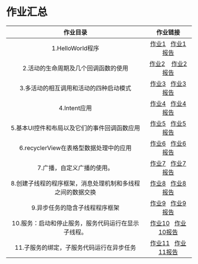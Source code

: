 # 作业汇总

|                          作业目录                          |                           作业链接                           |
| :--------------------------------------------------------: | :----------------------------------------------------------: |
|                      1.HelloWorld程序                      | [作业1](https://github.com/Small-Windmill/2018118118_Android/tree/master/HelloWorld)   &nbsp;    [作业1报告](https://github.com/Small-Windmill/2018118118_Android/blob/master/HelloWorld/Report.md) |
|            2.活动的生命周期及几个回调函数的使用            | [作业2](https://github.com/Small-Windmill/2018118118_Android/tree/master/ActivityTestOne)    &nbsp;&nbsp;  [作业2报告](https://github.com/Small-Windmill/2018118118_Android/blob/master/ActivityTestOne/Report.md) |
|           3.多活动的相互调用和活动的四种启动模式           | [作业3](https://github.com/Small-Windmill/2018118118_Android/tree/master/ActivityTestTwo)     &nbsp;  [作业3报告](https://github.com/Small-Windmill/2018118118_Android/blob/master/ActivityTestTwo/Report.md) |
|                        4.Intent应用                        | [作业4](https://github.com/Small-Windmill/2018118118_Android/tree/master/IntentTest)   &nbsp;    [作业4报告](https://github.com/Small-Windmill/2018118118_Android/blob/master/IntentTest/Report.md) |
|        5.基本UI控件和布局以及它们的事件回调函数应用        | [作业5](https://github.com/Small-Windmill/2018118118_Android/tree/master/UITest)   &nbsp;    [作业5报告](https://github.com/Small-Windmill/2018118118_Android/blob/master/UITest/Report.md) |
|           6.recyclerView在表格型数据处理中的应用           | [作业6](https://github.com/Small-Windmill/2018118118_Android/tree/master/RecyclerViewTest)   &nbsp;    [作业6报告](https://github.com/Small-Windmill/2018118118_Android/blob/master/RecyclerViewTest/Report.md) |
|                 7.广播，自定义广播的使用。                 | [作业7](https://github.com/Small-Windmill/2018118118_Android/tree/master/BroadcastTest)   &nbsp;    [作业7报告](https://github.com/Small-Windmill/2018118118_Android/blob/master/BroadcastTest/Report.md) |
| 8.创建子线程的程序框架，消息处理机制和多线程之间的数据交换 | [作业8](https://github.com/Small-Windmill/2018118118_Android/tree/master/AndroidThreadTest)   &nbsp;    [作业8报告](https://github.com/Small-Windmill/2018118118_Android/blob/master/AndroidThreadTest/Report.md) |
|               9.异步任务的隐含子线程程序框架               | [作业9](https://github.com/Small-Windmill/2018118118_Android/tree/master/AsyncTaskTest)   &nbsp;    [作业9报告](https://github.com/Small-Windmill/2018118118_Android/blob/master/AsyncTaskTest/Report.md) |
|    10.服务：启动和停止服务，服务代码运行在显示子线程。     | [作业10](https://github.com/Small-Windmill/2018118118_Android/tree/master/ServiceTest)   &nbsp;    [作业10报告](https://github.com/Small-Windmill/2018118118_Android/blob/master/ServiceTest/Report.md) |
|         11.子服务的绑定，子服务代码运行在异步任务          | [作业11](https://github.com/Small-Windmill/2018118118_Android/tree/master/ServiceBestPractice)   &nbsp;    [作业11报告](https://github.com/Small-Windmill/2018118118_Android/blob/master/ServiceBestPractice/Report.md) |








